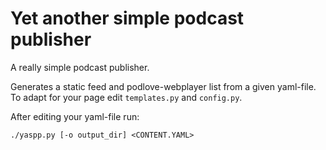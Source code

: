 # Yet another simple podcast publisher

A really simple podcast publisher.

Generates a static feed and podlove-webplayer list from a given yaml-file.
To adapt for your page edit `templates.py` and `config.py`.

After editing your yaml-file run:

	./yaspp.py [-o output_dir] <CONTENT.YAML>

